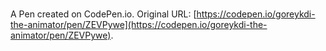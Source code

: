 # 

A Pen created on CodePen.io. Original URL: [https://codepen.io/goreykdi-the-animator/pen/ZEVPywe](https://codepen.io/goreykdi-the-animator/pen/ZEVPywe).

